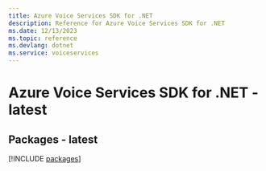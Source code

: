 ```yaml
---
title: Azure Voice Services SDK for .NET
description: Reference for Azure Voice Services SDK for .NET
ms.date: 12/13/2023
ms.topic: reference
ms.devlang: dotnet
ms.service: voiceservices
---
```

# Azure Voice Services SDK for .NET - latest
## Packages - latest
[!INCLUDE [packages](voice-services-index.md)]